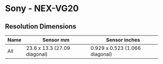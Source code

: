 # Sony - NEX-VG20

## Resolution Dimensions

| Name   | Sensor mm                    | Sensor inches                  |
|--------|------------------------------|--------------------------------|
| All    | 23.6 x 13.3 (27.09 diagonal) | 0.929 x 0.523 (1.066 diagonal) |
